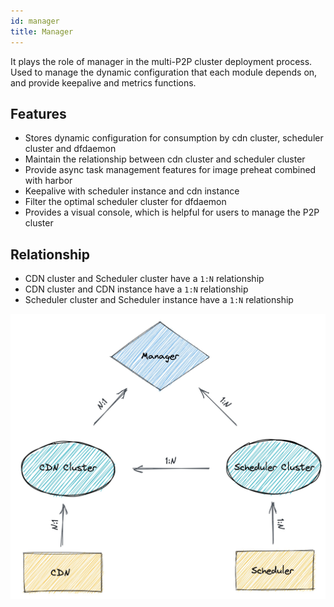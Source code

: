 ```yaml
---
id: manager
title: Manager
---
```


It plays the role of manager in the multi-P2P cluster deployment process.
Used to manage the dynamic configuration that each module depends on,
and provide keepalive and metrics functions.

## Features

- Stores dynamic configuration for consumption by cdn cluster, scheduler cluster and dfdaemon
- Maintain the relationship between cdn cluster and scheduler cluster
- Provide async task management features for image preheat combined with harbor
- Keepalive with scheduler instance and cdn instance
- Filter the optimal scheduler cluster for dfdaemon
- Provides a visual console, which is helpful for users to manage the P2P cluster

## Relationship

- CDN cluster and Scheduler cluster have a `1:N` relationship
- CDN cluster and CDN instance have a `1:N` relationship
- Scheduler cluster and Scheduler instance have a `1:N` relationship

![manager-relationship](../../resource/architecture/manager-relationship.jpg)
